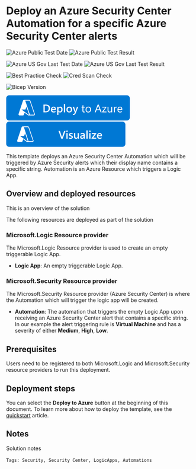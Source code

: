 # Deploy an Azure Security Center Automation for a specific Azure Security Center alerts

![Azure Public Test Date](https://azurequickstartsservice.blob.core.windows.net/badges/quickstarts/microsoft.security/securitycenter-create-automation-for-alertnamecontains/PublicLastTestDate.svg)
![Azure Public Test Result](https://azurequickstartsservice.blob.core.windows.net/badges/quickstarts/microsoft.security/securitycenter-create-automation-for-alertnamecontains/PublicDeployment.svg)

![Azure US Gov Last Test Date](https://azurequickstartsservice.blob.core.windows.net/badges/quickstarts/microsoft.security/securitycenter-create-automation-for-alertnamecontains/FairfaxLastTestDate.svg)
![Azure US Gov Last Test Result](https://azurequickstartsservice.blob.core.windows.net/badges/quickstarts/microsoft.security/securitycenter-create-automation-for-alertnamecontains/FairfaxDeployment.svg)

![Best Practice Check](https://azurequickstartsservice.blob.core.windows.net/badges/quickstarts/microsoft.security/securitycenter-create-automation-for-alertnamecontains/BestPracticeResult.svg)
![Cred Scan Check](https://azurequickstartsservice.blob.core.windows.net/badges/quickstarts/microsoft.security/securitycenter-create-automation-for-alertnamecontains/CredScanResult.svg)

![Bicep Version](https://azurequickstartsservice.blob.core.windows.net/badges/quickstarts/microsoft.security/securitycenter-create-automation-for-alertnamecontains/BicepVersion.svg)

[![Deploy To Azure](https://raw.githubusercontent.com/Azure/azure-quickstart-templates/master/1-CONTRIBUTION-GUIDE/images/deploytoazure.svg?sanitize=true)](https://portal.azure.com/#create/Microsoft.Template/uri/https%3A%2F%2Fraw.githubusercontent.com%2FAzure%2Fazure-quickstart-templates%2Fmaster%2Fquickstarts%2Fmicrosoft.security%2Fsecuritycenter-create-automation-for-alertnamecontains%2Fazuredeploy.json)
[![Visualize](https://raw.githubusercontent.com/Azure/azure-quickstart-templates/master/1-CONTRIBUTION-GUIDE/images/visualizebutton.svg?sanitize=true)](http://armviz.io/#/?load=https%3A%2F%2Fraw.githubusercontent.com%2FAzure%2Fazure-quickstart-templates%2Fmaster%2Fquickstarts%2Fmicrosoft.security%2Fsecuritycenter-create-automation-for-alertnamecontains%2Fazuredeploy.json)

This template deploys an Azure Security Center Automation which will be triggered by Azure Security alerts which their display name contains a specific string.
Automation is an Azure Resource which triggers a Logic App.

## Overview and deployed resources

This is an overview of the solution

The following resources are deployed as part of the solution

### Microsoft.Logic Resource provider

The Microsoft.Logic Resource provider is used to create an empty triggerable Logic App.

- **Logic App**: An empty triggerable Logic App.

### Microsoft.Security Resource provider

The Microsoft.Security Resource provider (Azure Security Center) is where the Automation which will trigger the logic app will be created.

- **Automation**: The automation that triggers the empty Logic App upon receiving an Azure Security Center alert that contains a specific string. In our example the alert triggering rule is **Virtual Machine** and has a severity of either **Medium**, **High**, **Low**.

## Prerequisites

Users need to be registered to both Microsoft.Logic and Microsoft.Security resource providers to run this deployment.

## Deployment steps

You can select the **Deploy to Azure** button at the beginning of this document. To learn more about how to deploy the template, see the [quickstart](https://docs.microsoft.com/azure/security-center/quickstart-automation-alert) article.

## Notes

Solution notes

`Tags: Security, Security Center, LogicApps, Automations`
